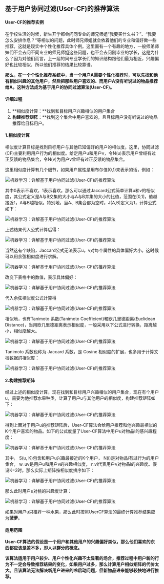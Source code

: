 ## 基于用户协同过滤(User-CF)的推荐算法

#### User-CF的推荐实例

在学校生活的时候，新生开学都会问同专业的师兄师姐“我要买什么书？”、“我要怎么安排作息？”等相似的问题，此时师兄师姐就会依着他们的专业和偏好做一些推荐，这就是现实中个性化推荐具体个例。这里面有一个有趣的地方，一般师弟师妹们不会去问不同专业的师兄师姐这些问题，也不会去问刚毕业的学长，这是为什么？因为对他们而言，上一届的同专业学长们的知识结构跟他们最为相近，兴趣偏好也比较相似，所以他们推荐的结果比较靠谱。

**那么，在一个个性化推荐系统中，当一个用户A需要个性化推荐时，可以先找和他有相似兴趣的其他用户，然后把那些用户喜欢的、而用户A没有听说过的物品推荐给A。这种方法成为基于用户的协同过滤算法(User-CF)。**

#### 详细过程

1. **相似度计算：**找到和目标用户兴趣相似的用户集合
2. **构建推荐矩阵**：**找到这个集合中用户喜欢的，且目标用户没有听说过的物品推荐给目标用户。

#### 1.相似度计算

相似度计算目标是找到目标用户与其他已知偏好的用户的相似度。这里，协同过滤(CF)主要利用用户行为的相似度。给定用户u和用户v，令N(u)表示用户曾经有过正反馈的物品集合，令N(v)为用户v曾经有过正反馈的物品集合。

这里相似度计算有几个细节，如果用户属性是用布尔值(0,1)来表示的话，例如：

![机器学习：详解基于用户协同过滤(User-CF)的推荐算法](http://p1.pstatp.com/large/39ba0000d6ecf451ccb0)

其中0表示不喜欢，1表示喜欢。那么可以通过Jaccard公式简单计算u和v的相似度，其公式定义是A与B交集的大小与A与B并集的大小的比值，范围在[0,1]，值越接近1，A与B越相似。特别地，当A、B集合都为空时，J(A,B)定义为1，计算公式如下：

![机器学习：详解基于用户协同过滤(User-CF)的推荐算法](http://p1.pstatp.com/large/39b80000eaa788c1ef2c)

上述结果代入公式计算后得：

![机器学习：详解基于用户协同过滤(User-CF)的推荐算法](http://p1.pstatp.com/large/39ba00012b870f28ac95)

当然这有个缺陷，Jaccard公式无法表示u，v对每个属性的具体偏好大小。这时候可以用余弦相似度进行求解。

![机器学习：详解基于用户协同过滤(User-CF)的推荐算法](http://p1.pstatp.com/large/39b90000e7b0b3390d76)

改变下表格中的数值，表示具体偏好：

![机器学习：详解基于用户协同过滤(User-CF)的推荐算法](http://p1.pstatp.com/large/39bc0000c9da9f4b7bd7)

代入余弦相似度公式计算得

![机器学习：详解基于用户协同过滤(User-CF)的推荐算法](http://p3.pstatp.com/large/39b60003e6acda20fb1a)

相似地，也有Tanimoto 系数(Tanimoto Coefficient)和欧几里德距离(Euclidean Distance)，当用欧几里德距离表示相似度，一般采用以下公式进行转换，距离越小，相似度越大。

![机器学习：详解基于用户协同过滤(User-CF)的推荐算法](http://p3.pstatp.com/large/39bc0000ca88dcfcc8ea)

Tanimoto 系数也称为 Jaccard 系数，是 Cosine 相似度的扩展，也多用于计算文档数据的相似度：

![机器学习：详解基于用户协同过滤(User-CF)的推荐算法](http://p3.pstatp.com/large/39b80000ec6fd2664e2b)

#### 2.构建推荐矩阵

经过上述的相似度计算，现在找到和目标用户兴趣相似的用户集合，现在有个用户u，需要为他推荐水果种类，计算了用户u与其他用户的相似度，构建推荐矩阵如下：

![机器学习：详解基于用户协同过滤(User-CF)的推荐算法](http://p3.pstatp.com/large/39b80000eccf83657203)

得到上面对于用户u的推荐矩阵后，User-CF算法会给用户推荐和他兴趣最相似的K个用户喜欢的物品。如下的公式度量了User-CF算法中用户u对物品i的感兴趣程度：

![机器学习：详解基于用户协同过滤(User-CF)的推荐算法](http://p9.pstatp.com/large/39bb0000d0be39d11c45)

其中， S(u, K)包含和用户u兴趣最接近的K个用户， N(i)是对物品i有过行为的用户集合， w_uv是用户u和用户v的兴趣相似度， r_vi代表用户v对物品i的兴趣度。假设K=2时，那么实际上矩阵按相似度排序如下：

![机器学习：详解基于用户协同过滤(User-CF)的推荐算法](http://p3.pstatp.com/large/39b60003e8467139c0f0)

那么此时用户u对桃的兴趣度计算：

![机器学习：详解基于用户协同过滤(User-CF)的推荐算法](http://p9.pstatp.com/large/39ba0000da1d64a75e24)

如果对用户u只推荐一种水果，那么此时按照UserCF算法的最终计算推荐结果应为**菠萝**。

#### 适用范围

**User-CF算法的假设是一个用户和其他用户的兴趣偏好类似，那么他们喜欢的东西都应该是差不多，即人以群分的概念。**

**该算法适用于用户较少、用户个性化兴趣不太显著的场合，推荐过程中用户新的行为不一定会导致推荐结果的变化，如果用户过多，那么计算用户相似矩阵的代价太大。且该算法无法解决新用户进来的冷启动问题，但新物品进来能够较快地进行推荐。**
